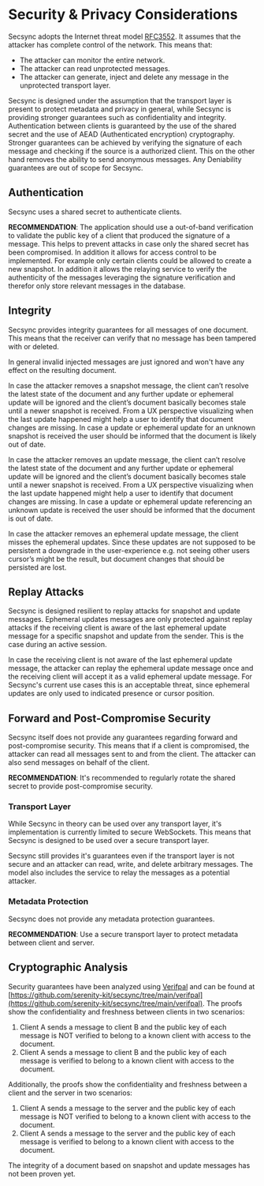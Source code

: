 # Security & Privacy Considerations

Secsync adopts the Internet threat model [RFC3552](https://www.rfc-editor.org/rfc/rfc3552). It assumes that the attacker has complete control of the network. This means that:

- The attacker can monitor the entire network.
- The attacker can read unprotected messages.
- The attacker can generate, inject and delete any message in the unprotected transport layer.

Secsync is designed under the assumption that the transport layer is present to protect metadata and privacy in general, while Secsync is providing stronger guarantees such as confidentiality and integrity. Authentication between clients is guaranteed by the use of the shared secret and the use of AEAD (Authenticated encryption) cryptography. Stronger guarantees can be achieved by verifying the signature of each message and checking if the source is a authorized client. This on the other hand removes the ability to send anonymous messages. Any Deniability guarantees are out of scope for Secsync.

## Authentication

Secsync uses a shared secret to authenticate clients.

**RECOMMENDATION**: The application should use a out-of-band verification to validate the public key of a client that produced the signature of a message. This helps to prevent attacks in case only the shared secret has been compromised. In addition it allows for access control to be implemented. For example only certain clients could be allowed to create a new snapshot. In addition it allows the relaying service to verify the authenticity of the messages leveraging the signature verification and therefor only store relevant messages in the database.

## Integrity

Secsync provides integrity guarantees for all messages of one document. This means that the receiver can verify that no message has been tampered with or deleted.

In general invalid injected messages are just ignored and won't have any effect on the resulting document.

In case the attacker removes a snapshot message, the client can’t resolve the latest state of the document and any further update or ephemeral update will be ignored and the client’s document basically becomes stale until a newer snapshot is received. From a UX perspective visualizing when the last update happened might help a user to identify that document changes are missing. In case a update or ephemeral update for an unknown snapshot is received the user should be informed that the document is likely out of date.

In case the attacker removes an update message, the client can’t resolve the latest state of the document and any further update or ephemeral update will be ignored and the client’s document basically becomes stale until a newer snapshot is received. From a UX perspective visualizing when the last update happened might help a user to identify that document changes are missing. In case a update or ephemeral update referencing an unknown update is received the user should be informed that the document is out of date.

In case the attacker removes an ephemeral update message, the client misses the ephemeral updates. Since these updates are not supposed to be persistent a downgrade in the user-experience e.g. not seeing other users cursor’s might be the result, but document changes that should be persisted are lost.

## Replay Attacks

Secsync is designed resilient to replay attacks for snapshot and update messages. Ephemeral updates messages are only protected against replay attacks if the receiving client is aware of the last ephemeral update message for a specific snapshot and update from the sender. This is the case during an active session.

In case the receiving client is not aware of the last ephemeral update message, the attacker can replay the ephemeral update message once and the receiving client will accept it as a valid ephemeral update message. For Secsync's current use cases this is an acceptable threat, since ephemeral updates are only used to indicated presence or cursor position.

## Forward and Post-Compromise Security

Secsync itself does not provide any guarantees regarding forward and post-compromise security. This means that if a client is compromised, the attacker can read all messages sent to and from the client. The attacker can also send messages on behalf of the client.

**RECOMMENDATION**: It's recommended to regularly rotate the shared secret to provide post-compromise security.

### Transport Layer

While Secsync in theory can be used over any transport layer, it's implementation is currently limited to secure WebSockets. This means that Secsync is designed to be used over a secure transport layer.

Secsync still provides it's guarantees even if the transport layer is not secure and an attacker can read, write, and delete arbitrary messages. The model also includes the service to relay the messages as a potential attacker.

### Metadata Protection

Secsync does not provide any metadata protection guarantees.

**RECOMMENDATION**: Use a secure transport layer to protect metadata between client and server.

## Cryptographic Analysis

Security guarantees have been analyzed using [Verifpal](https://verifpal.com/) and can be found at [https://github.com/serenity-kit/secsync/tree/main/verifpal](https://github.com/serenity-kit/secsync/tree/main/verifpal). The proofs show the confidentiality and freshness between clients in two scenarios:

1. Client A sends a message to client B and the public key of each message is NOT verified to belong to a known client with access to the document.
1. Client A sends a message to client B and the public key of each message is verified to belong to a known client with access to the document.

Additionally, the proofs show the confidentiality and freshness between a client and the server in two scenarios:

1. Client A sends a message to the server and the public key of each message is NOT verified to belong to a known client with access to the document.
1. Client A sends a message to the server and the public key of each message is verified to belong to a known client with access to the document.

The integrity of a document based on snapshot and update messages has not been proven yet.

